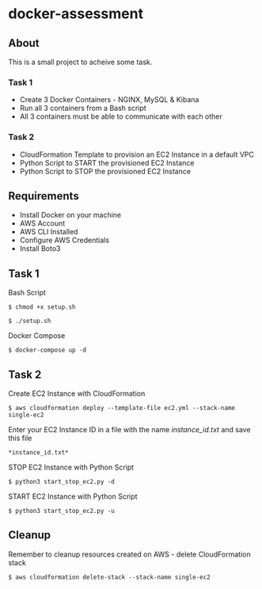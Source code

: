 # docker-assessment
## About

This is a small project to acheive some task.

### Task 1
* Create 3 Docker Containers - NGINX, MySQL & Kibana
* Run all 3 containers from a Bash script
* All 3 containers must be able to communicate with each other

### Task 2
* CloudFormation Template to provision an EC2 Instance in a default VPC
* Python Script to START the provisioned EC2 Instance
* Python Script to STOP the provisioned EC2 Instance


## Requirements
* Install Docker on your machine
* AWS Account
* AWS CLI Installed
* Configure AWS Credentials
* Install Boto3


## Task 1
Bash Script
```
$ chmod +x setup.sh
```
```
$ ./setup.sh
```

Docker Compose
```
$ docker-compose up -d
```

## Task 2
Create EC2 Instance with CloudFormation
```
$ aws cloudformation deploy --template-file ec2.yml --stack-name single-ec2
```

Enter your EC2 Instance ID in a file with the name *instance_id.txt* and save this file
```
*instance_id.txt*
```

STOP EC2 Instance with Python Script
```
$ python3 start_stop_ec2.py -d
```

START EC2 Instance with Python Script
```
$ python3 start_stop_ec2.py -u
```

## Cleanup
Remember to cleanup resources created on AWS - delete CloudFormation stack
```
$ aws cloudformation delete-stack --stack-name single-ec2
```
